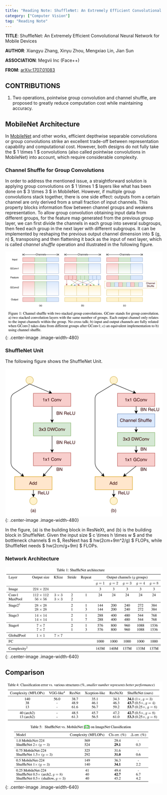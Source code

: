 ```yaml
---
title: "Reading Note: ShuffleNet: An Extremely Efficient Convolutional Neural Network for Mobile Devices"
category: ["Computer Vision"]
tag: "Reading Note"
---
```


**TITLE**: ShuffleNet: An Extremely Efficient Convolutional Neural Network for Mobile Devices

**AUTHOR**: Xiangyu Zhang, Xinyu Zhou, Mengxiao Lin, Jian Sun

**ASSOCIATION**: Megvii Inc (Face++)

**FROM**: [arXiv:1707.01083](https://arxiv.org/abs/1707.01083)

## CONTRIBUTIONS ##

1. Two operations, pointwise group convolution and channel shuffle, are proposed to greatly reduce computation cost while maintaining accuracy.

## MobileNet Architecture ##

In [MobileNet](https://joshua19881228.github.io/2017-07-19-MobileNet/) and other works, efficient depthwise separable convolutions or group convolutions  strike an excellent trade-off between representation capability and computational cost. However, both designs do not fully take the $ 1 \times 1 $ convolutions (also called pointwise convolutions in MobileNet) into account, which require considerable complexity. 

### Channel Shuffle for Group Convolutions ###

In order to address the mentioned issue, a straightforward solution is applying group convolutions on $ 1 \times 1 $ layers like what has been done on $ 3 \times 3 $ in MobileNet. However, if multiple group convolutions stack together, there is one side effect: outputs from a certain channel are only derived from a small fraction of input channels. This property blocks information flow between channel groups and weakens representation. To allow group convolution obtaining input data from different groups, for the feature map generated from the previous group layer, we can first divide the channels in each group into several subgroups, then feed each group in the next layer with different subgroups. It can be implemented by reshaping the previous output channel dimension into $ (g, n) $, transposing and then flattening it back as the input of next layer, which is called *channel shuffle* operation and illustrated in the following figure.

![Channel Shuffle](https://raw.githubusercontent.com/joshua19881228/my_blogs/master/Computer_Vision/Reading_Note/figures/Reading_Note_20170720_ShuffleNet_0.png "Channel Shuffle"){: .center-image .image-width-480}

### ShuffleNet Unit ###

The following figure shows the ShuffleNet Unit.

![ShuffleNet Unit](https://raw.githubusercontent.com/joshua19881228/my_blogs/master/Computer_Vision/Reading_Note/figures/Reading_Note_20170720_ShuffleNet_1.png "ShuffleNet Unit"){: .center-image .image-width-480}

In the figure, (a) is the building block in ResNeXt, and (b) is the building block in ShuffleNet. Given the input size $ c \times h \times w $ and the bottleneck channels $ m $, ResNext has $ hw(2cm+9m^2/g) $ FLOPs, while ShuffleNet needs $ hw(2cm/g+9m) $ FLOPs.

### Network Architecture ###

![Network Architecture](https://raw.githubusercontent.com/joshua19881228/my_blogs/master/Computer_Vision/Reading_Note/figures/Reading_Note_20170720_ShuffleNet_2.png "Network Architecture"){: .center-image .image-width-640}

## Comparison ##

![Comparison](https://raw.githubusercontent.com/joshua19881228/my_blogs/master/Computer_Vision/Reading_Note/figures/Reading_Note_20170720_ShuffleNet_3.png "Comparison"){: .center-image .image-width-640}
